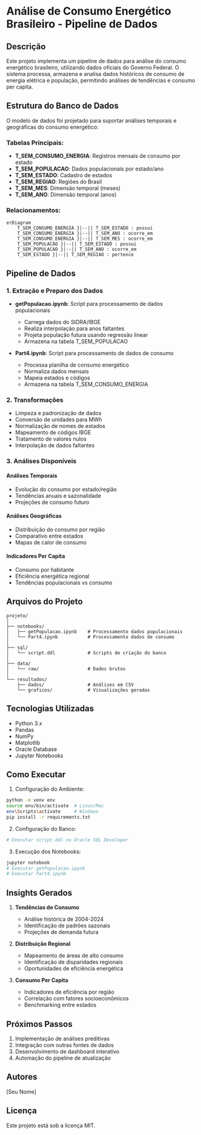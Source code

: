 # Análise de Consumo Energético Brasileiro - Pipeline de Dados

## Descrição
Este projeto implementa um pipeline de dados para análise do consumo energético brasileiro, utilizando dados oficiais do Governo Federal. O sistema processa, armazena e analisa dados históricos de consumo de energia elétrica e população, permitindo análises de tendências e consumo per capita.

## Estrutura do Banco de Dados
O modelo de dados foi projetado para suportar análises temporais e geográficas do consumo energético:

### Tabelas Principais:
- **T_SEM_CONSUMO_ENERGIA**: Registros mensais de consumo por estado
- **T_SEM_POPULACAO**: Dados populacionais por estado/ano
- **T_SEM_ESTADO**: Cadastro de estados
- **T_SEM_REGIAO**: Regiões do Brasil
- **T_SEM_MES**: Dimensão temporal (meses)
- **T_SEM_ANO**: Dimensão temporal (anos)

### Relacionamentos:
```mermaid
erDiagram
    T_SEM_CONSUMO_ENERGIA }|--|| T_SEM_ESTADO : possui
    T_SEM_CONSUMO_ENERGIA }|--|| T_SEM_ANO : ocorre_em
    T_SEM_CONSUMO_ENERGIA }|--|| T_SEM_MES : ocorre_em
    T_SEM_POPULACAO }|--|| T_SEM_ESTADO : possui
    T_SEM_POPULACAO }|--|| T_SEM_ANO : ocorre_em
    T_SEM_ESTADO }|--|| T_SEM_REGIAO : pertence
```

## Pipeline de Dados

### 1. Extração e Preparo dos Dados
- **getPopulacao.ipynb**: Script para processamento de dados populacionais
  - Carrega dados do SIDRA/IBGE
  - Realiza interpolação para anos faltantes
  - Projeta população futura usando regressão linear
  - Armazena na tabela T_SEM_POPULACAO

- **Part4.ipynb**: Script para processamento de dados de consumo
  - Processa planilha de consumo energético
  - Normaliza dados mensais
  - Mapeia estados e códigos
  - Armazena na tabela T_SEM_CONSUMO_ENERGIA

### 2. Transformações
- Limpeza e padronização de dados
- Conversão de unidades para MWh
- Normalização de nomes de estados
- Mapeamento de códigos IBGE
- Tratamento de valores nulos
- Interpolação de dados faltantes

### 3. Análises Disponíveis

#### Análises Temporais
- Evolução do consumo por estado/região
- Tendências anuais e sazonalidade
- Projeções de consumo futuro

#### Análises Geográficas
- Distribuição do consumo por região
- Comparativo entre estados
- Mapas de calor de consumo

#### Indicadores Per Capita
- Consumo por habitante
- Eficiência energética regional
- Tendências populacionais vs consumo

## Arquivos do Projeto
```
projeto/
│
├── notebooks/
│   ├── getPopulacao.ipynb    # Processamento dados populacionais
│   └── Part4.ipynb           # Processamento dados de consumo
│
├── sql/
│   └── script.ddl            # Scripts de criação do banco
│
├── data/
│   └── raw/                  # Dados brutos
│
└── resultados/
    ├── dados/                # Análises em CSV
    └── graficos/             # Visualizações geradas
```

## Tecnologias Utilizadas
- Python 3.x
- Pandas
- NumPy
- Matplotlib
- Oracle Database
- Jupyter Notebooks

## Como Executar

1. Configuração do Ambiente:
```bash
python -m venv env
source env/bin/activate  # Linux/Mac
env\Scripts\activate     # Windows
pip install -r requirements.txt
```

2. Configuração do Banco:
```bash
# Executar script.ddl no Oracle SQL Developer
```

3. Execução dos Notebooks:
```bash
jupyter notebook
# Executar getPopulacao.ipynb
# Executar Part4.ipynb
```

## Insights Gerados
1. **Tendências de Consumo**
   - Análise histórica de 2004-2024
   - Identificação de padrões sazonais
   - Projeções de demanda futura

2. **Distribuição Regional**
   - Mapeamento de áreas de alto consumo
   - Identificação de disparidades regionais
   - Oportunidades de eficiência energética

3. **Consumo Per Capita**
   - Indicadores de eficiência por região
   - Correlação com fatores socioeconômicos
   - Benchmarking entre estados

## Próximos Passos
1. Implementação de análises preditivas
2. Integração com outras fontes de dados
3. Desenvolvimento de dashboard interativo
4. Automação do pipeline de atualização

## Autores
[Seu Nome]

## Licença
Este projeto está sob a licença MIT.
